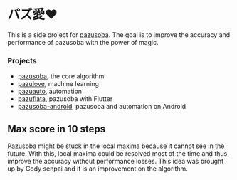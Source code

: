 # パズ愛❤️
This is a side project for [pazusoba](https://github.com/HenryQuan/pazusoba). The goal is to improve the accuracy and performance of pazusoba with the power of magic. 

### Projects
- [pazusoba](https://github.com/HenryQuan/pazusoba), the core algorithm
- [pazulove](https://github.com/HenryQuan/pazulove), machine learning
- [pazuauto](https://github.com/HenryQuan/pazuauto), automation
- [pazuflata](https://github.com/HenryQuan/pazuflata), pazusoba with Flutter
- [pazusoba-android](https://github.com/HenryQuan/pazusoba-android), pazusoba and automation on Android

## Max score in 10 steps
Pazusoba might be stuck in the local maxima because it cannot see in the future. With this, local maxima could be resolved most of the time and thus, improve the accuracy without performance losses. This idea was brought up by Cody senpai and it is an improvement on the algorithm.
